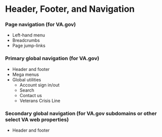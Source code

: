 # Header, Footer, and Navigation

### Page navigation (for VA.gov)
* Left-hand menu
* Breadcrumbs
* Page jump-links

### Primary global navigation (for VA.gov)
* Header and footer
* Mega menus
* Global utilities
  * Account sign in/out
  * Search
  * Contact us
  * Veterans Crisis Line
  
 ### Secondary global navigation (for VA.gov subdomains or other select VA web properties)
 * Header and footer



